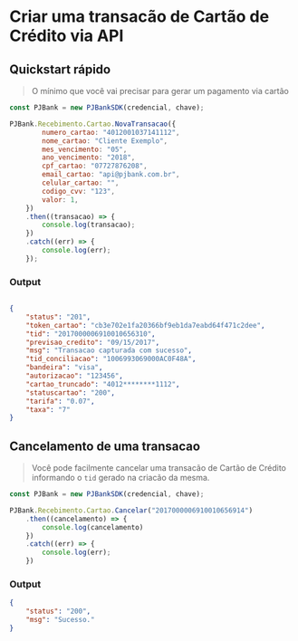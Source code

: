 
# Criar uma transacão de Cartão de Crédito via API

## Quickstart rápido

> O mínimo que você vai precisar para gerar um pagamento via cartão 

```javascript
const PJBank = new PJBankSDK(credencial, chave);

PJBank.Recebimento.Cartao.NovaTransacao({
        numero_cartao: "4012001037141112",
        nome_cartao: "Cliente Exemplo",
        mes_vencimento: "05",
        ano_vencimento: "2018",
        cpf_cartao: "07727876208",
        email_cartao: "api@pjbank.com.br",
        celular_cartao: "",
        codigo_cvv: "123",
        valor: 1,
    })
    .then((transacao) => {
        console.log(transacao);
    })
    .catch((err) => {
        console.log(err);
    });
```


### Output 
```json

{ 
    "status": "201",
    "token_cartao": "cb3e702e1fa20366bf9eb1da7eabd64f471c2dee",
    "tid": "2017000006910010656310",
    "previsao_credito": "09/15/2017",
    "msg": "Transacao capturada com sucesso",
    "tid_conciliacao": "1006993069000AC0F48A",
    "bandeira": "visa",
    "autorizacao": "123456",
    "cartao_truncado": "4012********1112",
    "statuscartao": "200",
    "tarifa": "0.07",
    "taxa": "7" 
}

```


## Cancelamento de uma transacao 

> Você pode facilmente cancelar uma transacão de Cartão de Crédito informando o `tid` gerado na criacão da mesma.

```javascript
const PJBank = new PJBankSDK(credencial, chave);

PJBank.Recebimento.Cartao.Cancelar("2017000006910010656914")
    .then((cancelamento) => {
        console.log(cancelamento)
    })
    .catch((err) => {
        console.log(err);
    })
```

### Output 

```json
{
    "status": "200",
    "msg": "Sucesso."
}
```